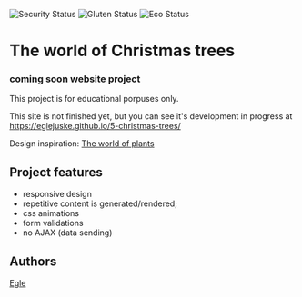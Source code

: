 ![Security Status](https://img.shields.io/security-headers?label=Security&url=https%3A%2F%2Fgithub.com&style=flat-square)
![Gluten Status](https://img.shields.io/badge/Gluten-Free-green.svg)
![Eco Status](https://img.shields.io/badge/ECO-Friendly-green.svg)


# The world of Christmas trees
### coming soon website project

This project is for educational porpuses only.

This site is not finished yet, but you can see it's development in progress at https://eglejuske.github.io/5-christmas-trees/

Design inspiration: [The world of plants](https://cdn.dribbble.com/users/1862011/screenshots/11222162/media/0e42b6309593344d81e05302bb3cbb94.gif)


## Project features
- responsive design
- repetitive content is generated/rendered;
- css animations
- form validations
- no AJAX (data sending)

## Authors
[Egle](https://github.com/EgleJuske/)
